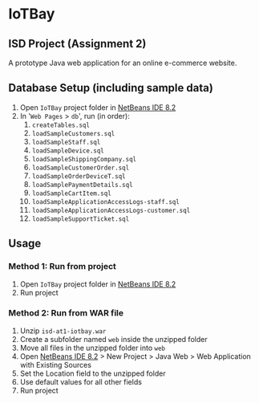 # IoTBay
## ISD Project (Assignment 2)
A prototype Java web application for an online e-commerce website.

## Database Setup (including sample data)
1. Open `IoTBay` project folder in [NetBeans IDE 8.2](https://netbeans.org/downloads/8.2/rc/)
2. In '`Web Pages` > `db`', run (in order):
    1. `createTables.sql`
    2. `loadSampleCustomers.sql`
    3. `loadSampleStaff.sql`
    4. `loadSampleDevice.sql`
    5. `loadSampleShippingCompany.sql`
    6. `loadSampleCustomerOrder.sql`
    7. `loadSampleOrderDeviceT.sql`
    8. `loadSamplePaymentDetails.sql`
    9. `loadSampleCartItem.sql`
    10. `loadSampleApplicationAccessLogs-staff.sql`
    11. `loadSampleApplicationAccessLogs-customer.sql`
    12. `loadSampleSupportTicket.sql`

## Usage

### Method 1: Run from project

1. Open `IoTBay` project folder in [NetBeans IDE 8.2](https://netbeans.org/downloads/8.2/rc/)
2. Run project

### Method 2: Run from WAR file

1. Unzip `isd-at1-iotbay.war`
2. Create a subfolder named `web` inside the unzipped folder
3. Move all files in the unzipped folder into `web`
4. Open [NetBeans IDE 8.2](https://netbeans.org/downloads/8.2/rc/) > New Project > Java Web > Web Application with Existing Sources
5. Set the Location field to the unzipped folder
6. Use default values for all other fields
7. Run project